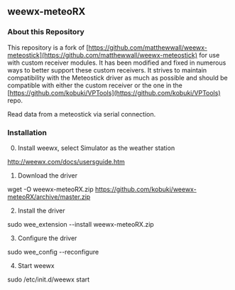 ## weewx-meteoRX

### About this Repository

This repository is a fork of [https://github.com/matthewwall/weewx-meteostick](https://github.com/matthewwall/weewx-meteostick) for use with custom receiver modules. It has been modified and fixed in numerous ways to better support these custom receivers. It strives to maintain compatibility with the Meteostick driver as much as possible and should be compatible with either the custom receiver or the one in the [https://github.com/kobuki/VPTools](https://github.com/kobuki/VPTools) repo.  

Read data from a meteostick via serial connection.


### Installation

0) Install weewx, select Simulator as the weather station

http://weewx.com/docs/usersguide.htm

1) Download the driver

wget -O weewx-meteoRX.zip https://github.com/kobuki/weewx-meteoRX/archive/master.zip

2) Install the driver

sudo wee_extension --install weewx-meteoRX.zip

3) Configure the driver

sudo wee_config --reconfigure

4) Start weewx

sudo /etc/init.d/weewx start
